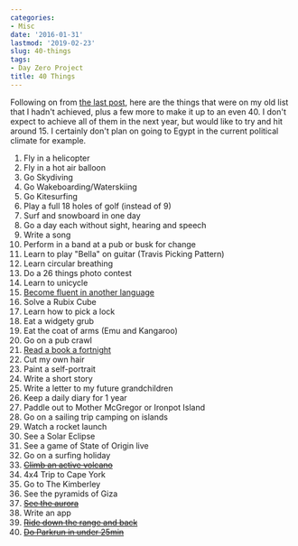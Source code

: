 ```yaml
---
categories:
- Misc
date: '2016-01-31'
lastmod: '2019-02-23'
slug: 40-things
tags:
- Day Zero Project
title: 40 Things
---
```


Following on from [the last post](/posts/2016/101-thing-in-1001-days), here are the things that were on my old list that I hadn't achieved, plus a few more to make it up to an even 40. I don't expect to achieve all of them in the next year, but would like to try and hit around 15. I certainly don't plan on going to Egypt in the current political climate for example.

1. Fly in a helicopter
2. Fly in a hot air balloon
3. Go Skydiving
4. Go Wakeboarding/Waterskiing
5. Go Kitesurfing
6. Play a full 18 holes of golf (instead of 9)
7. Surf and snowboard in one day
8. Go a day each without sight, hearing and speech
9. Write a song
10. Perform in a band at a pub or busk for change
11. Learn to play "Bella" on guitar (Travis Picking Pattern)
12. Learn circular breathing
13. Do a 26 things photo contest
14. Learn to unicycle
15. [Become fluent in another language](https://www.duolingo.com/AlexGuinan)
16. Solve a Rubix Cube
17. Learn how to pick a lock
18. Eat a widgety grub
19. Eat the coat of arms (Emu and Kangaroo)
20. Go on a pub crawl
21. [Read a book a fortnight](https://www.goodreads.com/user_challenges/4734306)
22. Cut my own hair
23. Paint a self-portrait
24. Write a short story
25. Write a letter to my future grandchildren
26. Keep a daily diary for 1 year
27. Paddle out to Mother McGregor or Ironpot Island
28. Go on a sailing trip camping on islands
29. Watch a rocket launch
30. See a Solar Eclipse
31. See a game of State of Origin live
32. Go on a surfing holiday
33. <del>[Climb an active volcano](mt-batur)</del>
34. 4x4 Trip to Cape York
35. Go to The Kimberley
36. See the pyramids of Giza
37. <del>[See the aurora](/posts/2017/iceland-silfra/)</del>
38. Write an app
39. <del>[Ride down the range and back](https://www.strava.com/activities/561576939)</del>
40. <del>[Do Parkrun in under 25min](http://www.parkrun.com.au/results/athleteresultshistory/?athleteNumber=1694205)</del>